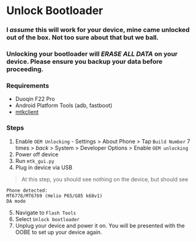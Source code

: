 # Unlock Bootloader

### I *assume* this will work for your device, mine came unlocked out of the box. Not too sure about that but we ball.

### Unlocking your bootloader will ***ERASE ALL DATA*** on your device. Please ensure you backup your data before proceeding.

### Requirements

- Duoqin F22 Pro
- Android Platform Tools (adb, fastboot)
- [mtkclient](https://github.com/bkerler/mtkclient)

### Steps

1. Enable `OEM Unlocking` - Settings > About Phone > Tap `Build Number` 7 times > *back* > System > Developer Options > Enable `OEM unlocking`
2. Power off device
3. Run `mtk_gui.py`
4. Plug in device via USB
> At this step, you should see nothing on the device, but should see
```
Phone detected:
MT6778/MT6769 (Helio P65/G85 k68v1)
DA mode
```
5. Navigate to `Flash Tools`
6. Select `Unlock bootloader`
7. Unplug your device and power it on. You will be presented with the OOBE to set up your device again.